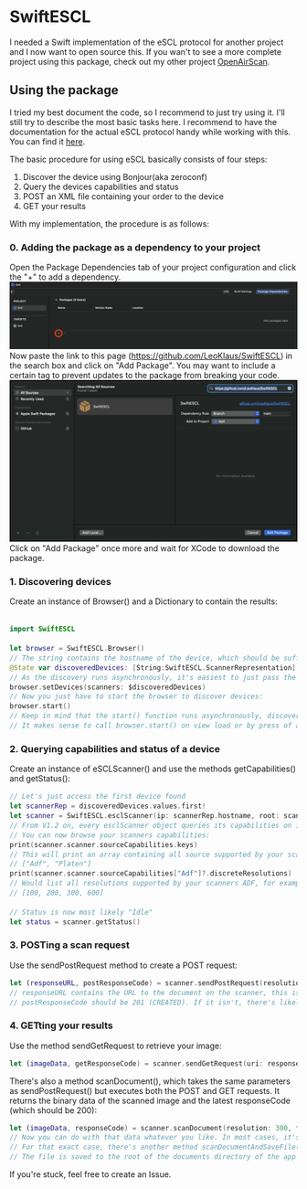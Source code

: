 #  SwiftESCL

I needed a Swift implementation of the eSCL protocol for another project and I now want to open source this.
If you wan't to see a more complete project using this package, check out my other project [OpenAirScan](https://github.com/LeoKlaus/OpenAirScan).

## Using the package

I tried my best document the code, so I recommend to just try using it. I'll still try to describe the most basic tasks here.
I recommend to have the documentation for the actual eSCL protocol handy while working with this. You can find it [here](https://mopria.org/spec-download).

The basic procedure for using eSCL basically consists of four steps:
1. Discover the device using Bonjour(aka zeroconf)
2. Query the devices capabilities and status
3. POST an XML file containing your order to the device
4. GET your results

With my implementation, the procedure is as follows:

### 0. Adding the package as a dependency to your project

Open the Package Dependencies tab of your project configuration and click the "+" to add a dependency.
![Overview of the project settings in XCode](images/XCode1.png)
Now paste the link to this page (https://github.com/LeoKlaus/SwiftESCL) in the search box and click on "Add Package". You may want to include a certain tag to prevent updates to the package from breaking your code.
![Overview of the Add Package page in XCode](images/XCode2.png)
Click on "Add Package" once more and wait for XCode to download the package.

### 1. Discovering devices

Create an instance of Browser() and a Dictionary to contain the results:
```swift

import SwiftESCL

let browser = SwiftESCL.Browser()
// The string contains the hostname of the device, which should be sufficient to uniquely identify it.
@State var discoveredDevices: [String:SwiftESCL.ScannerRepresentation] = [:]
// As the discovery runs asynchronously, it's easiest to just pass the dictionary as binding
browser.setDevices(scanners: $discoveredDevices)
// Now you just have to start the browser to discover devices:
browser.start()
// Keep in mind that the start() function runs asynchronously, discoveredDevices is still empty at this point.
// It makes sense to call browser.start() on view load or by press of a button and have the user wait for device discovery
```

### 2. Querying capabilities and status of a device

Create an instance of eSCLScanner() and use the methods getCapabilities() and getStatus():
```swift
// Let's just access the first device found
let scannerRep = discoveredDevices.values.first!
let scanner = SwiftESCL.esclScanner(ip: scannerRep.hostname, root: scannerRep.root)
// From V1.2 on, every esclScanner object queries its capabilities on initialisation. Capabilities are stored in the public variable scanner.
// You can now browse your scanners capabilities:
print(scanner.scanner.sourceCapabilities.keys)
// This will print an array containing all source supported by your scanner, for example:
// ["Adf", "Platen"]
print(scanner.scanner.sourceCapabilities["Adf"]?.discreteResolutions)
// Would list all resolutions supported by your scanners ADF, for example:
// [100, 200, 300, 600]

// Status is now most likely "Idle"
let status = scanner.getStatus()
```

### 3. POSTing a scan request

Use the sendPostRequest method to create a POST request:
```swift
let (responseURL, postResponseCode) = scanner.sendPostRequest(resolution: 300, format: "application/pdf", source: "Platen", width: 2480, height: 3508)
// responseURL contains the URL to the document on the scanner, this is where you will derict your GET request to.
// postResponseCode should be 201 (CREATED). If it isn't, there's likely an invalid mix of options and the scanner returned 409 (CONFLICT)
```

### 4. GETting your results

Use the method sendGetRequest to retrieve your image:
```swift
let (imageData, getResponseCode) = scanner.sendGetRequest(uri: responseURL)
```

There's also a method scanDocument(), which takes the same parameters as sendPostRequest() but executes both the POST and GET requests. It returns the binary data of the scanned image and the latest responseCode (which should be 200):
```swift
let (imageData, responseCode) = scanner.scanDocument(resolution: 300, format: "application/pdf", version: capabilities.version, source: "Platen", width: 2480, height: 3508)
// Now you can do with that data whatever you like. In most cases, it's probably a good idea to store the data on disk.
// For that exact case, there's another method scanDocumentAndSaveFile(), which takes the same parameters as sendPostRequest() but returns a URL to the file on disk instead of the data.
// The file is saved to the root of the documents directory of the app by default, a custom path can be specified using the filePath parameter though.
```

If you're stuck, feel free to create an Issue.
